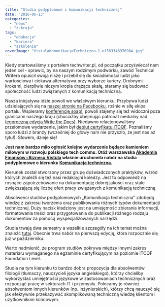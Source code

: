 ```yaml
---
title: "Studia podyplomowe z komunikacji technicznej"
date: "2016-06-13"
categories: 
  - "news"
  - "z-kraju"
tags: 
  - "edukacja"
  - "kariera"
  - "szkolenia"
coverImage: "VistulaKomunikacjaTechniczna-1-e1563346376984.jpg"
---
```


Kiedy startowaliśmy z portalem techwriter.pl, od początku przyświecał nam jeden cel - sprawić, by na naszym rodzimym podwórku, zawód Technical Writera opuścił swoją niszę i przebił się do świadomości ludzi jako wartościowa i ciekawa alternatywa przy wyborze kariery. Drobnymi krokami, cierpliwie niczym kropla drążąca skałę, staramy się budować społeczność ludzi związanych z komunikacją techniczną.

Nasza inicjatywa idzie powoli we właściwym kierunku. Przybywa ludzi udzielających się na [naszej stronie na Facebooku](https://www.facebook.com/TechWriterPl/?ref=aymt_homepage_panel), rośnie w siłę ekipa portalu. Wspieramy [konferencję soap!](http://soapconf.com/), powoli stajemy się też widoczni poza granicami naszego kraju (chociażby obejmując patronat medialny nad [tegoroczną edycją Write the Docs](http://techwriter.pl/poznajcie-write-the-docs-europe/)). Niedawno relacjonowaliśmy przełomowe wydarzenie, jakim był [debiut certyfikatu ITCQF](http://techwriter.pl/szkolenie-itcqf-relacja/). Poznaliśmy sporo ludzi z branży (wcześniej do głowy nam nie przyszło, że jest nas aż tylu!). Słowem, dzieje się!

**Jest nam bardzo miło ogłosić kolejne wydarzenie będące kamieniem milowym w rozwoju polskiego tech commu. Otóż warszawska [Akademia Finansów i Biznesu Vistula](http://www.vistula.edu.pl/) właśnie uruchomiła nabór na studia podyplomowe o kierunku [Komunikacja techniczna](http://www.vistula.edu.pl/pol/page/komunikacja-techniczna).**

Kierunek został stworzony przez grupę doświadczonych praktyków, wśród których znaleźli się też nasi redakcyjni koledzy. Jest to odpowiedź na rosnące zapotrzebowanie na dokumentację dobrej jakości oraz stale zwiększającą się liczbę ofert pracy związanych z komunikacją techniczną.

Absolwenci studiów podyplomowych „Komunikacja techniczna” zdobędą wiedzę z zakresu tworzenia oraz publikowania różnych typów dokumentacji technicznej. Duży nacisk kładziony jest na umiejętność zbierania informacji, formatowania treści oraz przygotowania do publikacji różnego rodzaju dokumentów za pomocą wyspecjalizowanych narzędzi.

Studia trwają dwa semestry a wszelkie szczegóły na ich temat można znaleźć [tutaj](http://www.vistula.edu.pl/pol/page/komunikacja-techniczna). Obecnie trwa nabór na pierwszą edycję, która rozpocznie się już w październiku.

Warto nadmienić, że program studiów pokrywa między innymi zakres materiału wymaganego na egzaminie certyfikującym na poziomie ITCQF Foundation Level.

Studia na tym kierunku to bardzo dobra propozycja dla absolwentów filologii (tłumaczy, nauczycieli języka angielskiego), którzy chcieliby wykorzystać umiejętności językowe w zastosowaniach technicznych oraz rozpocząć pracę w sektorach IT i przemysłu. Polecamy je również absolwentom innych kierunków (np. inżynierskich), którzy chcą nauczyć się jak efektywnie przekazywać skomplikowaną techniczną wiedzę klientom i użytkownikom końcowym.
